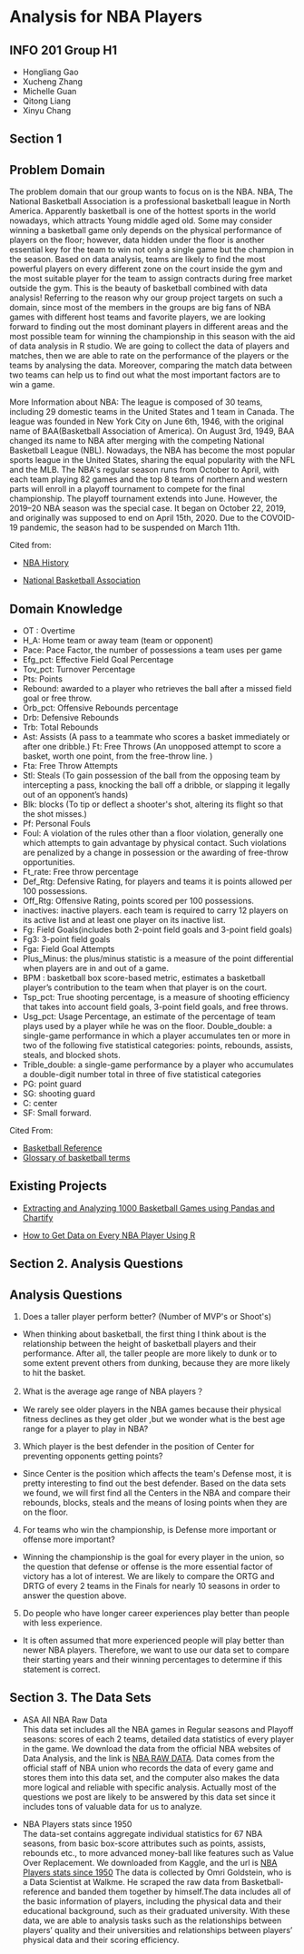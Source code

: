 # Analysis for **NBA** Players

## INFO 201 Group H1

- Hongliang Gao
- Xucheng Zhang
- Michelle Guan
- Qitong Liang
- Xinyu Chang

## Section 1
## Problem Domain
The problem domain that our group wants to focus on is the NBA. NBA, The National Basketball Association is a professional basketball league in North America. Apparently basketball is one of the hottest sports in the world nowadays, which attracts Young middle aged old. Some may consider winning a basketball game only depends on the physical performance of players on the floor; however, data hidden under the floor is another essential key for the team to win not only a single game but the champion in the season. Based on data analysis, teams are likely to find the most powerful players on every different zone on the court inside the gym and the most suitable player for the team to assign contracts during free market outside the gym. This is the beauty of basketball combined with data analysis! Referring to the reason why our group project targets on such a domain, since most of the members in the groups are big fans of NBA games with different host teams and favorite players, we are looking forward to finding out the most dominant players in different areas and the most possible team for winning the championship in this season with the aid of data analysis in R studio. We are going to collect the data of players and matches, then we are able to rate on the performance of the players or the teams by analysing the data. Moreover, comparing the match data between two teams can help us to find out what the most important factors are to win a game. 

More Information about NBA: The league is composed of 30 teams, including 29 domestic teams in the United States and 1 team in Canada. The league was founded in New York City on June 6th, 1946, with the original name of BAA(Basketball Association of America). On August 3rd, 1949, BAA changed its name to NBA after merging with the competing National Basketball League (NBL). Nowadays, the NBA has become the most popular sports league in the United States, sharing the equal popularity with the NFL and the MLB. The NBA's regular season runs from October to April, with each team playing 82 games and the top 8 teams of northern and western parts will enroll in a playoff tournament to compete for the final championship. The playoff tournament extends into June. However, the 2019–20 NBA season was the special case. It began on October 22, 2019, and originally was supposed to end on April 15th, 2020. Due to the COVOID-19 pandemic, the season had to be  suspended on March 11th.

Cited from:
- [NBA History](https://nbahoopsonline.com/History/#:~:text=The%20NBA%20began%20life%20as,start%20of%20the%20next%20season)

- [National Basketball Association](https://en.wikipedia.org/wiki/National_Basketball_Association)

## Domain Knowledge
- OT : Overtime		
- H_A: Home team or away team	(team or opponent)		
- Pace: Pace Factor, the number of possessions a team uses per game
- Efg_pct: Effective Field Goal Percentage		
- Tov_pct: Turnover Percentage 		
- Pts: Points
- Rebound: awarded to a player who retrieves the ball after a missed field goal or free throw. 	
- Orb_pct: Offensive Rebounds percentage
- Drb: Defensive Rebounds
- Trb: Total Rebounds
- Ast: Assists (A pass to a teammate who scores a basket immediately or after one dribble.)	Ft: Free Throws (An unopposed attempt to score a basket, worth one point, from the free-throw line. )		
- Fta: Free Throw Attempts
- Stl: Steals (To gain possession of the ball from the opposing team by intercepting a pass, knocking the ball off a dribble, or slapping it legally out of an opponent’s hands)		
- Blk: blocks (To tip or deflect a shooter's shot, altering its flight so that the shot misses.)
- Pf: Personal Fouls
- Foul: A violation of the rules other than a floor violation, generally one which attempts to gain advantage by physical contact. Such violations are penalized by a change in possession or the awarding of free-throw opportunities.			
- Ft_rate: Free throw percentage			
- Def_Rtg: Defensive Rating, for players and teams it is points allowed per 100 possessions.
- Off_Rtg: Offensive Rating, points scored per 100 possessions.			
- inactives: inactive players. each team is required to carry 12 players on its active list and at least one player on its inactive list. 		
- Fg: Field Goals(includes both 2-point field goals and 3-point field goals)				
- Fg3: 3-point field goals			
- Fga: Field Goal Attempts
- Plus_Minus: the plus/minus statistic is a measure of the point differential when players are in and out of a game.
- BPM : basketball box score-based metric, estimates a basketball player’s contribution to the team when that player is on the court.		
- Tsp_pct: True shooting percentage,  is a measure of shooting efficiency that takes into account field goals, 3-point field goals, and free throws.					
- Usg_pct: Usage Percentage, an estimate of the percentage of team plays used by a player while he was on the floor.
Double_double: a single-game performance in which a player accumulates ten or more in two of the following five statistical categories: points, rebounds, assists, steals, and blocked shots.
- Trible_double: a single-game performance by a player who accumulates a double-digit number total in three of five statistical categories
- PG: point guard
- SG: shooting guard
- C: center
- SF: Small forward.

Cited From:
- [Basketball Reference](https://www.basketball-reference.com/about/glossary.html)
- [Glossary of basketball terms](https://en.wikipedia.org/wiki/Glossary_of_basketball_terms)


## Existing Projects
- [Extracting and Analyzing 1000 Basketball Games using Pandas and Chartify](https://www.analyticsvidhya.com/blog/2019/05/scraping-nba-data-analyze-1000-basketball-games-python/)

- [How to Get Data on Every NBA Player Using R](https://towardsdatascience.com/how-to-get-data-on-every-nba-player-using-r-62abcacd65e1)


## Section 2. Analysis Questions
## Analysis Questions
1. Does a taller player perform better? (Number of MVP's or Shoot's)
  - When thinking about basketball, the first thing I think about is the relationship between the height of basketball players and their performance. After all, the taller people are more likely to dunk or to some extent prevent others from dunking, because they are more likely to hit the basket.
2. What is the average age range of NBA players？
  - We rarely see older players in the NBA games because their physical fitness declines as they get older ,but we wonder what is the best age range for a player to play  in NBA?
3. Which player is the best defender in the position of Center for preventing opponents getting points?
  - Since Center is the position which affects the team's Defense most, it is pretty interesting to find out the best defender. Based on the data sets we found, we will first find all the Centers in the NBA and compare their rebounds, blocks, steals and the means of losing points when they are on the floor.
4. For teams who win the championship, is Defense more important or offense more important?
  - Winning the championship is the goal for every player in the union, so the question that defense or offense is the more essential factor of victory  has a lot of interest. We are likely to compare the ORTG and DRTG of every 2 teams in the Finals for nearly 10 seasons in order to answer the question above.
5. Do people who have longer career experiences play better than people with less experience.
  - It is often assumed that more experienced people will play better than newer NBA players. Therefore, we want to use our data set to compare their starting years and their winning percentages to determine if this statement is correct.

## Section 3. The Data Sets
- ASA All NBA Raw Data
<br>This data set includes all the NBA games in Regular seasons and Playoff seasons: scores of each 2 teams, detailed data statistics of every player in the game. We download the data from the official NBA websites of Data Analysis, and the link is [NBA RAW DATA](https://www.advancedsportsanalytics.com/nba-raw-data). Data comes from the official staff of NBA union who records the data of every game and stores them into this data set, and the computer also makes the data more logical and reliable with specific analysis. Actually most of the questions we post are likely to be answered by this data set since it includes tons of valuable data for us to analyze.

- NBA Players stats since 1950
<br>The data-set contains aggregate individual statistics for 67 NBA seasons, from basic box-score attributes such as points, assists, rebounds etc., to more advanced money-ball like features such as Value Over Replacement. We downloaded from Kaggle, and the url is [NBA Players stats since 1950](https://www.kaggle.com/drgilermo/nba-players-stats?select=Players.csv)
The data is collected by Omri Goldstein, who is a Data Scientist at Walkme. He scraped the raw data from Basketball-reference and banded them together by himself.The data includes all of the basic information of players, including the physical data and their educational background, such as their graduated university. With these data, we are able to analysis tasks such as the relationships between players’ quality and their universities and relationships between players’ physical data and their scoring efficiency.
